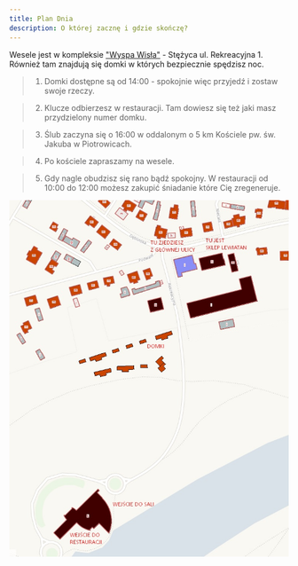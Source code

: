 ```yaml
---
title: Plan Dnia
description: O której zacznę i gdzie skończę?
---
```


Wesele jest w kompleksie ["Wyspa Wisła"](https://wyspawisla.pl/) - Stężyca ul. Rekreacyjna 1.
Również tam znajdują się domki w których bezpiecznie spędzisz noc.

> 1. Domki dostępne są od 14:00 - spokojnie więc przyjedź i zostaw swoje rzeczy.

> 2. Klucze odbierzesz w restauracji. Tam dowiesz się też jaki masz przydzielony numer domku.

> 3. Ślub zaczyna się o 16:00 w oddalonym o 5 km Kościele pw. św. Jakuba w Piotrowicach.

> 4. Po kościele zapraszamy na wesele.

> 5. Gdy nagle obudzisz się rano bądź spokojny. W restauracji od 10:00 do 12:00 możesz zakupić śniadanie które Cię zregeneruje.

![Mapa](./PLAN.jpg)

